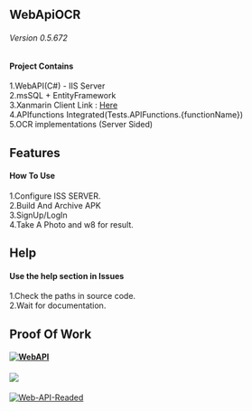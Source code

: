<h2> WebApiOCR </h2>
<h6>Version 0.5.672</h6>
  <h4>Project Contains</h4>
  1.WebAPI(C#) - IIS Server<br>
  2.msSQL + EntityFramework<br>
  3.Xanmarin Client Link : <a href="https://github.com/C0X3D/bcserv-MobileApp">Here</a><br>
  4.APIfunctions Integrated(Tests.APIFunctions.{functionName})<br>
  5.OCR implementations (Server Sided)<br>
  
<h2>Features</h2>
  <h4>How To Use</h4>
  1.Configure ISS SERVER.<br>
  2.Build And Archive APK<br>
  3.SignUp/LogIn <br>
  4.Take A Photo and w8 for result.<br>
  
  <h2>Help</h2>
  <h4>Use the help section in Issues</h4>
  1.Check the paths in source code.<br>
  2.Wait for documentation.<br>
  
  <h2>Proof Of Work</h2>
  <h4><a href="https://ibb.co/hLKkjF8"><img src="https://i.ibb.co/7jGH5ty/WebAPI.png" tag="Check More" alt="WebAPI" border="0"></a></h4>
   <h4><a href="https://ibb.co/FYQw0gS"><img src="https://i.ibb.co/LgTtJnL/Whats-App-Image-2019-09-19-at-09-33-24.jpg" border="0"></a></h4>
   <a href="https://ibb.co/x5GDhpG"><img src="https://i.ibb.co/HgYV7WY/Web-API-Readed.png" alt="Web-API-Readed" border="0"></a>
